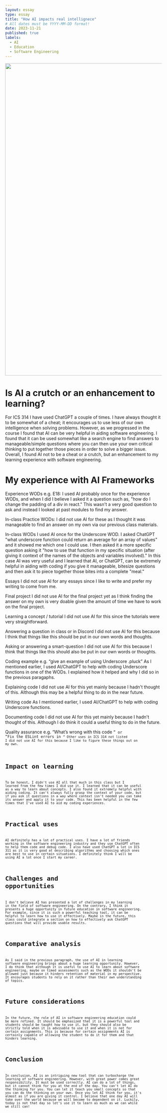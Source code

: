 ```yaml
---
layout: essay
type: essay
title: "How AI impacts real intellignece"
# All dates must be YYYY-MM-DD format!
date: 2023-11-21
published: true
labels:
  - AI
  - Education
  - Software Engineering
---
```


<img width="1000px" class="rounded float-start pe-4" src="../img/ai">

## <h1>Is AI a crutch or an enhancement to learning?</h1>

  For ICS 314 I have used ChatGPT a couple of times. I have always thought it to be somewhat of a cheat; it encourages us to use less of our own intelligence when solving problems. However, as we progressed in the course I found that AI can be very helpful in aiding software engineering. I found that it can be used somewhat like a search engine to find answers to manageable/simple questions where you can then use your own critical thinking to put together those pieces in order to solve a bigger issue. Overall, I found AI not to be a cheat or a crutch, but an enhancement to my learning experience with software engineering.

## <h1>My experience with AI Frameworks</h1>

Experience WODs e.g. E18:
I used AI probably once for the experience WODs, and when I did I believe I asked it a question such as, "how do I change the padding of a div in react." This wasn't a very good question to ask and instead I looked at past modules to find my answer. 

In-class Practice WODs:
I did not use AI for these as I thought it was manageable to find an answer on my own via our previous class materials.

In-class WODs
I used AI once for the Underscore WOD. I asked ChatGPT "what underscore function could return an average for an array of values" and it showed me which one I could use. I then asked it a more specific question asking it "how to use that function in my specific situation (after giving it context of the names of the objects and variables involved)." In this case AI was very useful and I learned that AI, or ChatGPT, can be extremely helpful in aiding with coding if you give it manageable, bitesize questions and then ask it to piece together those bites into a complete "meal."

Essays
I did not use AI for any essays since I like to write and prefer my writing to come from me.

Final project
I did not use AI for the final project yet as I think finding the answer on my own is very doable given the amount of time we have to work on the final project.

Learning a concept / tutorial
I did not use AI for this since the tutorials were very straightforward.

Answering a question in class or in Discord
I did not use AI for this because I think that things like this should be put in our own words and thoughts.

Asking or answering a smart-question
I did not use AI for this because I think that things like this should also be put in our own words or thoughts.

Coding example e.g. “give an example of using Underscore .pluck”
As I mentioned earlier, I used AI/ChatGPT to help with coding Underscore functions in one of the WODs. I explained how it helped and why I did so in the previous paragaphs.

Explaining code
I did not use AI for this yet mainly because I hadn't thought of this. Although this may be a helpful thing to do in the near future.

Writing code
As I mentioned earlier, I used AI/ChatGPT to help with coding Underscore functions.

Documenting code
I did not use AI for this yet mainly because I hadn't thought of this. Although I do think it could a useful thing to do in the future.

Quality assurance e.g. “What’s wrong with this code <code here>” or “Fix the ESLint errors in <code here>”
Other uses in ICS 314 not listed
I did not use AI for this because I like to figure these things out on my own.

## <h1>Impact on learning</h1>

  To be honest, I didn't use AI all that much in this class but I learned from the few times I did use it. I learned that it can be useful as a way to learn about concepts. I also found it extremely helpful with aiding coding. It can't always fully grasp the context of your code, but if you ask it questions in a way where context isn't needed you can take its answer and apply it to your code. This has been helpful in the few times that I've used AI to aid my coding experiences.

## <h1>Practical uses</h1>

  AI definitely has a lot of practical uses. I have a lot of friends working in the software engineering industry and they use ChatGPT often to help them code and debug code. I also have used ChatGPT a lot in ICS 311 as it is very good at describing algorithms and choosing which ones are best to use in certain situations. I definitely think I will be using AI a lot once I start my career.

## <h1>Challenges and opportunities</h1>

  I don't believe AI has presented a lot of challenges in my learning in the field of software engineering. On the contrary, I think it presents a huge opportunity in future education in software engineering. For example, since it is such a powerful teaching tool, it can be helpful to learn how to use it effectively. Maybe in the future, this class could integrate a section on how to effectively ask ChatGPT questions that will provide usable results.

## <h1>Comparative analysis</h1>

  As I said in the previous paragraph, the use of AI in learning software engineering brings about a huge learning opportunity. However, I do think that although it is useful to use AI to learn about software engineering, maybe on timed assessments such as the WODs it shouldn't be allowed just because it hinders retention of material in my perspective. It encourages students to rely on it rather than their own understanding of topics.

## <h1>Future considerations</h1>

  In the future, the role of AI in software engineering education could be more refined. It should be emphasized that it is a powerful tool and students should be taught how to use it, but they should also be strictly told when it is advisable to use it and when it is not for certain assignments. This is because for certain assignments AI is certainly capable of allowing the student to do it for them and that hinders learning.

## <h1>Conclusion</h1>

  In conclusion, AI is an intriguing new tool that can turbocharge the learning of software engineering. However, with great power comes great responsibility. It must be used correctly. AI can do a lot of things, but it cannot think for you at the end of the day. You can't let AI do the thinking for you. You can let it teach you small concepts so that you can do the thinking on your own. Once you let AI think for you, it's almost as if you are giving it control. I believe that one day AI will take over the world because we will become to dependent on it. Luckily, today is not that day so let's use it to learn as much as we can while we still can!
